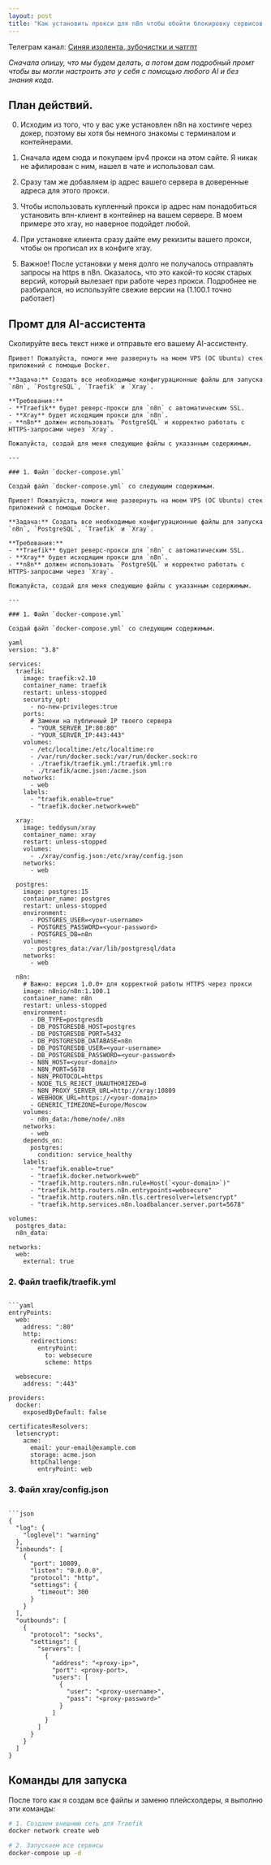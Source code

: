 ```yaml
---
layout: post
title: "Как установить прокси для n8n чтобы обойти блокировку сервисов по ip вашего сервера" 
---
```


Телеграм канал: [Синяя изолента, зубочистки и чатгпт](https://t.me/@blue_tape)

*Сначала опишу, что мы будем делать, а потом дам подробный промт чтобы вы могли настроить это у себя с помощью любого AI и без знания кода.*

## План действий.

0. Исходим из того, что у вас уже установлен n8n на хостинге через докер, поэтому вы хотя бы немного знакомы с терминалом и контейнерами.

1. Сначала идем сюда и покупаем ipv4 прокси на этом сайте. Я никак не афилирован с ним, нашел в чате и использовал сам.

2. Сразу там же добавляем ip адрес вашего сервера в доверенные адреса для этого прокси.

3. Чтобы использовать купленный прокси ip адрес нам понадобиться установить впн-клиент в контейнер на вашем сервере. В моем примере это xray, но наверное подойдет любой.

4. При установке клиента сразу дайте ему рекизиты вашего прокси, чтобы он прописал их в конфиге xray.

5. Важное! После установки у меня долго не получалось отправлять запросы на https в n8n. Оказалось, что это какой-то косяк старых версий, который вылезает при работе через прокси. Подробнее не разбирался, но используйте свежие версии на (1.100.1 точно работает)

<!-- more -->

## Промт для AI-ассистента

Скопируйте весь текст ниже и отправьте его вашему AI-ассистенту.

```
Привет! Пожалуйста, помоги мне развернуть на моем VPS (ОС Ubuntu) стек приложений с помощью Docker.

**Задача:** Создать все необходимые конфигурационные файлы для запуска `n8n`, `PostgreSQL`, `Traefik` и `Xray`.

**Требования:**
- **Traefik** будет реверс-прокси для `n8n` с автоматическим SSL.
- **Xray** будет исходящим прокси для `n8n`.
- **n8n** должен использовать `PostgreSQL` и корректно работать с HTTPS-запросами через `Xray`.

Пожалуйста, создай для меня следующие файлы с указанным содержимым.

---

### 1. Файл `docker-compose.yml`

Создай файл `docker-compose.yml` со следующим содержимым.

Привет! Пожалуйста, помоги мне развернуть на моем VPS (ОС Ubuntu) стек приложений с помощью Docker.

**Задача:** Создать все необходимые конфигурационные файлы для запуска `n8n`, `PostgreSQL`, `Traefik` и `Xray`.

**Требования:**
- **Traefik** будет реверс-прокси для `n8n` с автоматическим SSL.
- **Xray** будет исходящим прокси для `n8n`.
- **n8n** должен использовать `PostgreSQL` и корректно работать с HTTPS-запросами через `Xray`.

Пожалуйста, создай для меня следующие файлы с указанным содержимым.

---

### 1. Файл `docker-compose.yml`

Создай файл `docker-compose.yml` со следующим содержимым.

yaml
version: "3.8"

services:
  traefik:
    image: traefik:v2.10
    container_name: traefik
    restart: unless-stopped
    security_opt:
      - no-new-privileges:true
    ports:
      # Замени на публичный IP твоего сервера
      - "YOUR_SERVER_IP:80:80"
      - "YOUR_SERVER_IP:443:443"
    volumes:
      - /etc/localtime:/etc/localtime:ro
      - /var/run/docker.sock:/var/run/docker.sock:ro
      - ./traefik/traefik.yml:/traefik.yml:ro
      - ./traefik/acme.json:/acme.json
    networks:
      - web
    labels:
      - "traefik.enable=true"
      - "traefik.docker.network=web"

  xray:
    image: teddysun/xray
    container_name: xray
    restart: unless-stopped
    volumes:
      - ./xray/config.json:/etc/xray/config.json
    networks:
      - web

  postgres:
    image: postgres:15
    container_name: postgres
    restart: unless-stopped
    environment:
      - POSTGRES_USER=<your-username>
      - POSTGRES_PASSWORD=<your-password>
      - POSTGRES_DB=n8n
    volumes:
      - postgres_data:/var/lib/postgresql/data
    networks:
      - web

  n8n:
    # Важно: версия 1.0.0+ для корректной работы HTTPS через прокси
    image: n8nio/n8n:1.100.1
    container_name: n8n
    restart: unless-stopped
    environment:
      - DB_TYPE=postgresdb
      - DB_POSTGRESDB_HOST=postgres
      - DB_POSTGRESDB_PORT=5432
      - DB_POSTGRESDB_DATABASE=n8n
      - DB_POSTGRESDB_USER=<your-username>
      - DB_POSTGRESDB_PASSWORD=<your-password>
      - N8N_HOST=<your-domain>
      - N8N_PORT=5678
      - N8N_PROTOCOL=https
      - NODE_TLS_REJECT_UNAUTHORIZED=0
      - N8N_PROXY_SERVER_URL=http://xray:10809
      - WEBHOOK_URL=https://<your-domain>
      - GENERIC_TIMEZONE=Europe/Moscow
    volumes:
      - n8n_data:/home/node/.n8n
    networks:
      - web
    depends_on:
      postgres:
        condition: service_healthy
    labels:
      - "traefik.enable=true"
      - "traefik.docker.network=web"
      - "traefik.http.routers.n8n.rule=Host(`<your-domain>`)"
      - "traefik.http.routers.n8n.entrypoints=websecure"
      - "traefik.http.routers.n8n.tls.certresolver=letsencrypt"
      - "traefik.http.services.n8n.loadbalancer.server.port=5678"

volumes:
  postgres_data:
  n8n_data:

networks:
  web:
    external: true
```

### 2. Файл traefik/traefik.yml
```

```yaml
entryPoints:
  web:
    address: ":80"
    http:
      redirections:
        entryPoint:
          to: websecure
          scheme: https

  websecure:
    address: ":443"

providers:
  docker:
    exposedByDefault: false

certificatesResolvers:
  letsencrypt:
    acme:
      email: your-email@example.com
      storage: acme.json
      httpChallenge:
        entryPoint: web
```

### 3. Файл xray/config.json
```

```json
{
  "log": {
    "loglevel": "warning"
  },
  "inbounds": [
    {
      "port": 10809,
      "listen": "0.0.0.0",
      "protocol": "http",
      "settings": {
        "timeout": 300
      }
    }
  ],
  "outbounds": [
    {
      "protocol": "socks",
      "settings": {
        "servers": [
          {
            "address": "<proxy-ip>",
            "port": <proxy-port>,
            "users": [
              {
                "user": "<proxy-username>",
                "pass": "<proxy-password>"
              }
            ]
          }
        ]
      }
    }
  ]
}
```

## Команды для запуска
После того как я создам все файлы и заменю плейсхолдеры, я выполню эти команды:

```bash
# 1. Создаем внешнюю сеть для Traefik
docker network create web

# 2. Запускаем все сервисы
docker-compose up -d
```
